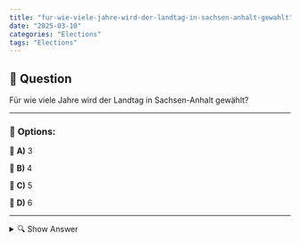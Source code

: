 ```yaml
---
title: "fur-wie-viele-jahre-wird-der-landtag-in-sachsen-anhalt-gewahlt"
date: "2025-03-10"
categories: "Elections"
tags: "Elections"
---
```


## 📌 **Question**

Für wie viele Jahre wird der Landtag in Sachsen-Anhalt gewählt?



---

### 📝 **Options:**

🔘 **A)** 3

🔘 **B)** 4

🔘 **C)** 5

🔘 **D)** 6

---

<details>
  <summary>🔍 Show Answer</summary>

  <p>
💡  <b>Correct Answer:</b>  c
  </p>
  <p>
    📖<b>Explanation:</b>
    Der Landtag ist das Parlament des Bundeslandes Sachsen-Anhalt in Deutschland. Er besteht aus Abgeordneten, die die gesetzgebende Gewalt auf Landesebene ausüben. Die Wahlen bestimmen die Zusammensetzung des Landtags und somit die politische Ausrichtung des Bundeslandes. Die Amtszeit der Abgeordneten ist festgelegt, bevor Neuwahlen stattfinden. Diese Regelung ist in der Landesverfassung von Sachsen-Anhalt verankert und sorgt für Kontinuität und Stabilität in der Landespolitik.
  </p>
</details>
